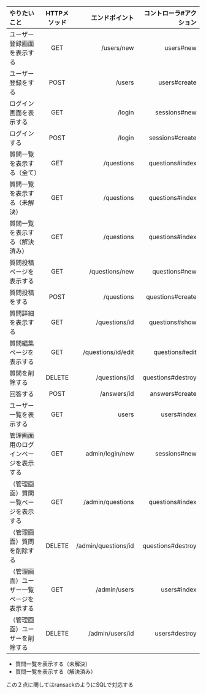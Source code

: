 | やりたいこと |HTTPメソッド | エンドポイント | コントローラ#アクション|
| :--- | :-----------: | -------:|--------:|
|ユーザー登録画面を表示する|	GET |/users/new|users#new|
|ユーザー登録をする|POST|/users|users#create|
|ログイン画面を表示する|GET|/login|sessions#new|
|ログインする|POST|/login|sessions#create|
|質問一覧を表示する（全て）|GET|/questions|questions#index|		
|質問一覧を表示する（未解決）|GET|/questions|questions#index|			
|質問一覧を表示する（解決済み）|GET|/questions|questions#index|			
|質問投稿ページを表示する|GET |/questions/new|questions#new|			
|質問投稿をする|POST|/questions|questions#create|		
|質問詳細を表示する|GET|/questions/id|questions#show|			
|質問編集ページを表示する|GET|/questions/id/edit|questions#edit|			
|質問を削除する|DELETE|/questions/id|questions#destroy|	
|回答する|POST|/answers/id|answers#create|	
|ユーザー一覧を表示する|GET|users|users#index|			
|管理画面用のログインページを表示する|GET|admin/login/new|sessions#new|	
|（管理画面）質問一覧ページを表示する|GET|/admin/questions|questions#index|				
|（管理画面）質問を削除する|DELETE|/admin/questions/id|questions#destroy|		
|（管理画面）ユーザー一覧ページを表示する|GET|/admin/users|users#index|		
|（管理画面）ユーザーを削除する|DELETE|/admin/users/id|users#destroy|

- 質問一覧を表示する（未解決）			
- 質問一覧を表示する（解決済み）

この２点に関してはransackのようにSQLで対応する
